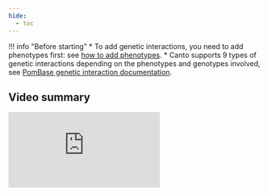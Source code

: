 ```yaml
---
hide:
  - toc
---
```


!!! info "Before starting"
    * To add genetic interactions, you need to add phenotypes first: see [how to add phenotypes](./phenotypes.md).
    * Canto supports 9 types of genetic interactions depending on the phenotypes and genotypes involved, see [PomBase genetic interaction documentation](https://www.pombase.org/documentation/genetic-and-physical-interactions).

## Video summary

<div class="video-sizer">
    <div class="video-wrapper">
    <iframe src="https://www.youtube.com/embed/KY7ev8IEG00" frameborder="0" allowfullscreen></iframe>
    </div>
</div>

